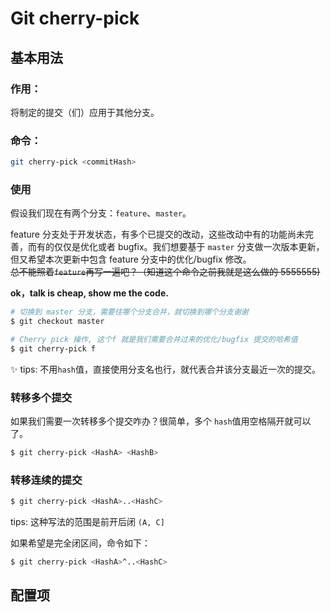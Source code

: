 # Git cherry-pick

## 基本用法

### 作用：
将制定的提交（们）应用于其他分支。

### 命令：
```bash
git cherry-pick <commitHash>
```
### 使用
假设我们现在有两个分支：`feature`、`master`。

feature 分支处于开发状态，有多个已提交的改动，这些改动中有的功能尚未完善，而有的仅仅是优化或者 bugfix。我们想要基于 `master` 分支做一次版本更新，但又希望本次更新中包含 feature 分支中的优化/bugfix 修改。<br>
~~总不能照着`feature`再写一遍吧？（知道这个命令之前我就是这么做的 5555555)~~

**ok，talk is cheap, show me the code.**

```bash
# 切换到 master 分支，需要往哪个分支合并，就切换到哪个分支谢谢
$ git checkout master

# Cherry pick 操作, 这个f 就是我们需要合并过来的优化/bugfix 提交的哈希值
$ git cherry-pick f
```

✨ tips: 不用`hash`值，直接使用分支名也行，就代表合并该分支最近一次的提交。

### 转移多个提交
如果我们需要一次转移多个提交咋办？很简单，多个 `hash`值用空格隔开就可以了。

```bash
$ git cherry-pick <HashA> <HashB>
```

### 转移连续的提交

```bash
$ git cherry-pick <HashA>..<HashC>
```
tips: 这种写法的范围是前开后闭 `(A, C]` <br>

如果希望是完全闭区间，命令如下：

```bash
$ git cherry-pick <HashA>^..<HashC>
```

## 配置项
